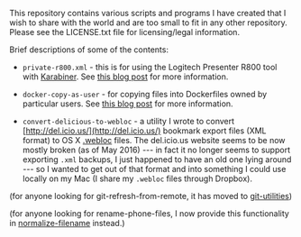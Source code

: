 This repository contains various scripts and programs I have created that I
wish to share with the world and are too small to fit in any other repository.
Please see the LICENSE.txt file for licensing/legal information.

Brief descriptions of some of the contents:

* `private-r800.xml` - this is for using the Logitech Presenter R800 tool with
  [Karabiner](https://pqrs.org/osx/karabiner/). See [this blog
  post](http://www.andrewferrier.com/blog/2015/09/16/getting-logitech-presenter-r800-working-with-quicktime-player-on-mac/)
  for more information.

* `docker-copy-as-user` - for copying files into Dockerfiles owned by
  particular users. See [this blog
  post](http://www.andrewferrier.com/blog/2015/09/18/working-around-docker-copy-as-root/) for more
  information.

* `convert-delicious-to-webloc` - a utility I wrote to convert
  [http://del.icio.us/](http://del.icio.us/) bookmark export files (XML
  format) to OS X
  [.webloc](http://stackoverflow.com/questions/146575/crafting-webloc-file)
  files. The del.icio.us website seems to be now mostly broken (as of May
  2016) --- in fact it no longer seems to support exporting `.xml` backups, I
  just happened to have an old one lying around --- so I wanted to get out of
  that format and into something I could use locally on my Mac (I share my
  `.webloc` files through Dropbox).

(for anyone looking for git-refresh-from-remote, it has moved to
[git-utilities](https://github.com/andrewferrier/git-utilities))

(for anyone looking for rename-phone-files, I now provide this functionality
in [normalize-filename](https://github.com/andrewferrier/normalize-filename)
instead.)
